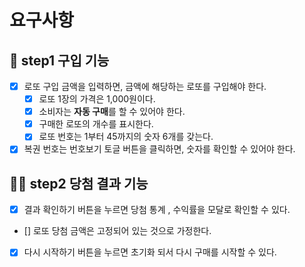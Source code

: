 # 요구사항

## 🎯 step1 구입 기능

- [x] 로또 구입 금액을 입력하면, 금액에 해당하는 로또를 구입해야 한다.
  - [x] 로또 1장의 가격은 1,000원이다.
  - [x] 소비자는 **자동 구매**를 할 수 있어야 한다.
  - [x] 구매한 로또의 개수를 표시한다.
  - [x] 로또 번호는 1부터 45까지의 숫자 6개를 갖는다.
- [x] 복권 번호는 번호보기 토글 버튼을 클릭하면, 숫자를 확인할 수 있어야 한다.

## 🎯🎯 step2 당첨 결과 기능
- [x] 결과 확인하기 버튼을 누르면 당첨 통계 , 수익률을 모달로 확인할 수 있다.
- [] 로또 당첨 금액은 고정되어 있는 것으로 가정한다.
- [x] 다시 시작하기 버튼을 누르면 초기화 되서 다시 구매를 시작할 수 있다.